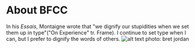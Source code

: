 # About BFCC
In his *Essais*, Montaigne wrote that "we dignify our stupidities when we set them up in type"("On Experience" tr. Frame). 
I continue to set type when I can, but I prefer to dignify the words of others. 
![alt text](https://images.unsplash.com/photo-1596299786121-66852dfb4b61?ixlib=rb-4.0.3&q=85&fm=jpg&crop=entropy&cs=srgb&dl=brett-jordan-O0OCxZf0fTk-unsplash.jpg)
photo: bret jordan

